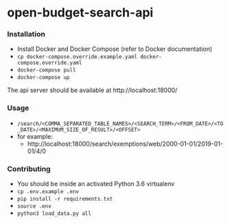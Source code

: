 # open-budget-search-api

### Installation

* Install Docker and Docker Compose (refer to Docker documentation)
* `cp docker-compose.override.example.yaml docker-compose.override.yaml`
* `docker-compose pull`
* `docker-compose up`

The api server should be available at http://localhost:18000/

### Usage

* `/search/<COMMA_SEPARATED_TABLE_NAMES>/<SEARCH_TERM>/<FROM_DATE>/<TO_DATE>/<MAXIMUM_SIZE_OF_RESULT>/<OFFSET>`
* for example:
  * http://localhost:18000/search/exemptions/web/2000-01-01/2019-01-01/4/0

### Contributing

* You should be inside an activated Python 3.6 virtualenv
* `cp .env.example .env`
* `pip install -r requirements.txt`
* `source .env`
* `python3 load_data.py all`
